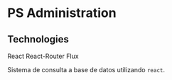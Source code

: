 # PS Administration

## Technologies

React
React-Router
Flux

Sistema de consulta a base de datos utilizando `react`.

